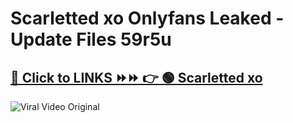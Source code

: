 
 # Scarletted xo Onlyfans Leaked - Update Files 59r5u

## <h2><a href="https://clipsfans.com/Scarletted_xo&ref=git">🔗 Click to LINKS ⏩⏩ 👉 🟢 Scarletted xo </a></h2>

<a href="https://clipsfans.com/Scarletted_xo&ref=git" rel="nofollow" data-target="animated-image.originalLink"><img src="https://i.ibb.co.com/xMMVF88/686577567.gif" alt="Viral Video Original" style="max-width: 100%; display: inline-block;" data-target="animated-image.originalImage"></a>

